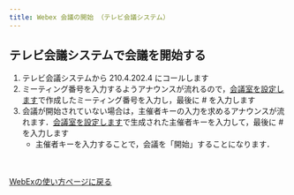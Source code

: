 ```yaml
---
title: Webex 会議の開始 （テレビ会議システム）
---
```


## テレビ会議システムで会議を開始する
1. テレビ会議システムから 210.4.202.4 にコールします
1. ミーティング番号を入力するようアナウンスが流れるので，<a href="create_meeting" target="">会議室を設定します</a>で作成したミーティング番号を入力し，最後に # を入力します
1. 会議が開始されていない場合は，主催者キーの入力を求めるアナウンスが流れます．<a href="create_meeting" target="">会議室を設定します</a>で生成された主催者キーを入力して，最後に # を入力します
	* 主催者キーを入力することで，会議を「開始」することになります．


<br>
<br>
<a href="index" target="_blank">WebExの使い方ページに戻る</a>
